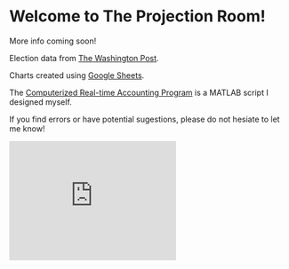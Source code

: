 # Welcome to The Projection Room!
More info coming soon!



Election data from [The Washington Post](https://www.washingtonpost.com/elections/election-results/2020-primary-results/).

Charts created using [Google Sheets](https://www.google.com/sheets/about/).

The [Computerized Real-time Accounting Program](https://github.com/zecellomaster/the-coverage-gasm/blob/master/CRAP.m) is a MATLAB script I designed myself.

If you find errors or have potential sugestions, please do not hesiate to let me know!

<!-- Begin 270towin.com 2020 Presidential Election Countdown Widget -->
<iframe src="https://www.270towin.com/2020-countdown-clock/widget300x200.php" width="300" height="215" border="0" frameBorder="0">
    Browser not supported. Visit <a href="https://www.270towin.com/">www.270towin.com</a>
</iframe>
<!-- End 270towin.com 2020 Presidential Election Countdown widget -->

<meta http-equiv="refresh" content="360" />

<html>
  <head>
    <script type="text/javascript" src="https://www.gstatic.com/charts/loader.js"></script>
    <script type="text/javascript">
      google.charts.load('current', {'packages':['corechart']});
      google.charts.setOnLoadCallback(drawSeriesChart);

    function drawSeriesChart() {

      var data = google.visualization.arrayToDataTable([
        ['ID', 'Life Expectancy', 'Fertility Rate', 'Region',     'Population'],
        ['CAN',    80.66,              1.67,      'North America',  33739900],
        ['DEU',    79.84,              1.36,      'Europe',         81902307],
        ['DNK',    78.6,               1.84,      'Europe',         5523095],
        ['EGY',    72.73,              2.78,      'Middle East',    79716203],
        ['GBR',    80.05,              2,         'Europe',         61801570],
        ['IRN',    72.49,              1.7,       'Middle East',    73137148],
        ['IRQ',    68.09,              4.77,      'Middle East',    31090763],
        ['ISR',    81.55,              2.96,      'Middle East',    7485600],
        ['RUS',    68.6,               1.54,      'Europe',         141850000],
        ['USA',    78.09,              2.05,      'North America',  307007000]
      ]);

      var options = {
        title: 'Correlation between life expectancy, fertility rate ' +
               'and population of some world countries (2010)',
        hAxis: {title: 'Life Expectancy'},
        vAxis: {title: 'Fertility Rate'},
        bubble: {textStyle: {fontSize: 11}}
      };

      var chart = new google.visualization.BubbleChart(document.getElementById('series_chart_div'));
      chart.draw(data, options);
    }
    </script>
  </head>
  <body>
    <div id="series_chart_div" style="width: 900px; height: 500px;"></div>
  </body>
</html>
